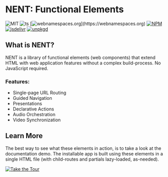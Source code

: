 # NENT: Functional Elements

![MIT](https://badgen.net/github/license/nent/nent?icon=github)
![ts](https://badgen.net/badge/icon/typescript?icon=typescript&label)
[![webnamespaces.org](https://img.shields.io/static/v1?label=webnamespaces.org&color=blue&message=n-*)](https://webnamespaces.org)
[![NPM](https://badgen.net/npm/v/@nent/core?icon&color=blue)](https://www.npmjs.com/package/@nent/core)
[![jsdelivr](https://badgen.net/badge/jsdelivr/CDN?icon=jsdelivr&color=blue)](https://cdn.cdn.jsdelivr.net/npm/@nent/core/+esm)
[![unpkgd](https://badgen.net/badge/unpkg/CDN)](https://cdn.jsdelivr.net/npm/browse/@nent/core)

## What is NENT?

NENT is a library of functional elements (web components) that extend HTML with web application features without a complex build-process. No JavaScript required.

### Features:

* Single-page URL Routing
* Guided Navigation
* Presentations
* Declarative Actions
* Audio Orchestration
* Video Synchronization

## Learn More

The best way to see what these elements in action, is to take a look at the documentation demo. The installable app is built using these elements in a single HTML file (with child-routes and partials lazy-loaded, as-needed).

[![Take the Tour](https://badgen.net/badge/@nent/core:%20demo?color=blue)](https://nent.dev)